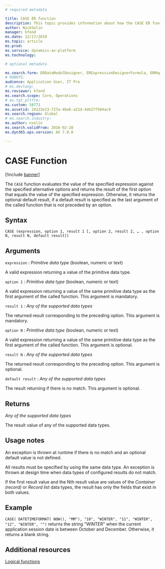 ```yaml
---
# required metadata

title: CASE ER function
description: This topic provides information about how the CASE ER function is used.
author: NickSelin
manager: kfend
ms.date: 12/17/2019
ms.topic: article
ms.prod: 
ms.service: dynamics-ax-platform
ms.technology: 

# optional metadata

ms.search.form: ERDataModelDesigner, ERExpressionDesignerFormula, ERMappedFormatDesigner, ERModelMappingDesigner
# ROBOTS: 
audience: Application User, IT Pro
# ms.devlang: 
ms.reviewer: kfend
ms.search.scope: Core, Operations
# ms.tgt_pltfrm: 
ms.custom: 58771
ms.assetid: 24223e13-727a-4be6-a22d-4d427f504ac9
ms.search.region: Global
# ms.search.industry: 
ms.author: nselin
ms.search.validFrom: 2016-02-28
ms.dyn365.ops.version: AX 7.0.0

---
```


# <a name="CASE">CASE Function</a>

[!include [banner](../includes/banner.md)]

The `CASE` function evaluates the value of the specified expression against the specified alternative options and returns the result of the first option that equals the value of the specified expression. Otherwise, it returns the optional default result, if a default result is specified as the last argument of the called function that is not preceded by an option.

## Syntax

```
CASE (expression, option 1, result 1 [, option 2, result 2, … , option N, result N, default result])
```

## Arguments

`expression` : *Primitive data type* (boolean, numeric or text)

A valid expression returning a value of the primitive data type.

`option 1` : *Primitive data type* (boolean, numeric or text)

A valid expression returning a value of the same primitive data type as the first argument of the called function. This argument is mandatory.

`result 1` : *Any of the supported data types*

The returned result corresponding to the preceding option. This argument is mandatory.

`option N` : *Primitive data type* (boolean, numeric or text)

A valid expression returning a value of the same primitive data type as the first argument of the called function. This argument is optional.

`result N` : *Any of the supported data types*

The returned result corresponding to the preceding option. This argument is optional.

`default result` : *Any of the supported data types*

The result returning if there is no match. This argument is optional.

## Returns

*Any of the supported data types*

The result value of any of the supported data types.

## Usage notes

An exception is thrown at runtime if there is no match and an optional default value is not defined.

All results must be specified by using the same data type. An exception is thrown at design time when data types of configured results do not match.

If the first result value and the Nth result value are values of the *Container (record)* or *Record list* data types, the result has only the fields that exist in both values.

## Example

`CASE( DATETIMEFORMAT( NOW(), "MM"), "10", "WINTER", "11", "WINTER", "12", "WINTER", "")` returns the string "WINTER" when the current application session date is between October and December. Otherwise, it returns a blank string.

## Additional resources

[Logical functions](er-functions-category-logical.md)
